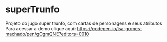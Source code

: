 # superTrunfo
Projeto do jugo super trunfo, com cartas de personagens e seus atributos 
Para acessar a demo clique aqui: https://codepen.io/isa-gomes-machado/pen/gOgmQNE?editors=0010
